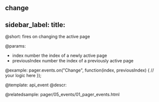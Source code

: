 change
---
sidebar_label: 
title: 
---          

@short:
fires on changing the active page

@params:
- index     number  the index of a newly active page
- previousIndex     number  the index of a previously active page


@example:
pager.events.on("Change", function(index, previousIndex) {
  // your logic here
});


@template: api_event
@descr:


@relatedsample:
pager/05_events/01_pager_events.html

